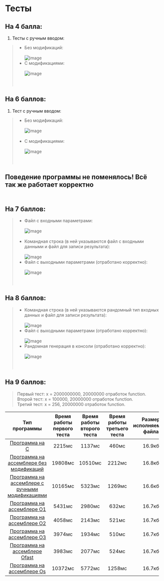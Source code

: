 # Тесты

## На 4 балла:
1. Тесты с ручным вводом: <br/>
> * Без модификаций: <br/> <br/>
> ![image](https://user-images.githubusercontent.com/66753948/204000748-79137187-fd71-468e-aa3b-322a0ffd5c51.png) <br/>
> * С модификациями: <br/> <br/>
> ![image](https://user-images.githubusercontent.com/66753948/204000829-7dcef97e-3698-4ec1-9408-2a48182f7552.png) <br/> <br/> <br/>
## На 6 баллов:
1. Тест с ручным вводом: <br/>
> * Без модификаций: <br/> <br/>
> ![image](https://user-images.githubusercontent.com/66753948/204001241-131464b5-7c74-4807-a909-a64e2f0a7103.png) <br/> <br/>
> * С модификациями: <br/> <br/>
> ![image](https://user-images.githubusercontent.com/66753948/204001307-ccb4dca9-e951-4f0c-bc4a-b14a65158745.png) <br/> <br/> <br/>
## Поведение программы не поменялось! Всё так же работает корректно <br/> <br/>
## На 7 баллов: <br/>
> * Файл с входными параметрами: <br/> <br/>
> ![image](https://user-images.githubusercontent.com/66753948/204001883-899ee9f1-03c0-405b-8b7f-c950665ab358.png) <br/> <br/>
> * Командная строка (в ней указываются файл с входными данными и файл для записи результата): <br/> <br/>
> ![image](https://user-images.githubusercontent.com/66753948/204003628-d31603d5-1e7b-430b-affb-655501f4f085.png) <br/>
> * Файл с выходными параметрами (отработано корректно): <br/> <br/>
> ![image](https://user-images.githubusercontent.com/66753948/204003691-79d8cd8e-ffd3-439d-8b2b-0cf33cd484b7.png) <br/> <br/> <br/>
## На 8 баллов: <br/>
> * Командная строка (в ней указываются рандомный тип входных данных и файл для записи результата): <br/> <br/>
> ![image](https://user-images.githubusercontent.com/66753948/204005494-7a37fdfc-f4d5-41cc-92f0-e7879fda6187.png) <br/>
> * Файл с выходными параметрами (отработано корректно): <br/> <br/>
> ![image](https://user-images.githubusercontent.com/66753948/204005602-727fdfcb-626b-4e37-a85f-2c308699e425.png) <br/>
> * Рандомная генерация в консоли (отработано корректно): <br/> <br/>
> ![image](https://user-images.githubusercontent.com/66753948/204005856-195727cb-00c6-484a-8fde-ac4de65b7120.png) <br/> <br/> <br/>
## На 9 баллов: <br/>
> Первый тест: x = 2000000000, 20000000 отработок function. <br/>
> Второй тест: x = 100000, 20000000 отработок function. <br/>
> Третий тест: x = 256, 20000000 отработок function. <br/> 

| Тип программы  | Время работы первого теста  | Время работы второго теста  | Время работы третьего теста  | Размер исполняемого файла | Суммарное количество строк | 
| :---: | :---: | :---: | :---: | :---: | :---: | 
| [Программа на C](https://github.com/Bishop-Y/ACS_HomeWork_3/tree/main/Program%20on%20C)  | 2215мс  | 1137мс  | 460мс | 16.9кб  | 104 строки  | 
| [Программа на ассемблере без модификаций](https://github.com/Bishop-Y/ACS_HomeWork_3/tree/main/ASM%20without%20modifications)  | 19808мс  | 10510мс  | 2212мс  | 16.8кб  | 447 строк  | 
| [Программа на ассемблере с ручными модификациями](https://github.com/Bishop-Y/ACS_HomeWork_3/tree/main/ASM%20with%20modifications)  | 10165мс  | 5323мс  | 1269мс  | 16.6кб  | 381 строка  |
| [Программа на ассемблере O1](https://github.com/Bishop-Y/ACS_HomeWork_3/tree/main/ASM_O1)  | 5431мс  | 2980мс  | 632мс  | 16.7кб  | 288 строк  |
| [Программа на ассемблере O2](https://github.com/Bishop-Y/ACS_HomeWork_3/tree/main/ASM_O2)  | 4058мс  | 2143мс  | 521мс  | 16.7кб  | 307 строк  |
| [Программа на ассемблере O3](https://github.com/Bishop-Y/ACS_HomeWork_3/tree/main/ASM_O3)  | 3974мс  | 1934мс  | 510мс  | 16.7кб  | 307 строк  |
| [Программа на ассемблере Ofast](https://github.com/Bishop-Y/ACS_HomeWork_3/tree/main/ASM_Ofast)  | 3983мс  | 2077мс  | 524мс  | 16.7кб  | 307 строк  |
| [Программа на ассемблере Os](https://github.com/Bishop-Y/ACS_HomeWork_3/tree/main/ASM_Os)  | 10372мс  | 5772мс  | 1258мс  | 16.7кб  | 251 строка  |

